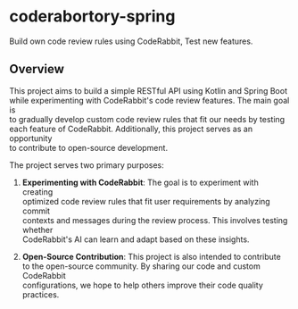 # coderabortory-spring

Build own code review rules using CodeRabbit, Test new features.

## Overview

This project aims to build a simple RESTful API using Kotlin and Spring Boot  
while experimenting with CodeRabbit's code review features. The main goal is  
to gradually develop custom code review rules that fit our needs by testing  
each feature of CodeRabbit. Additionally, this project serves as an opportunity  
to contribute to open-source development.

The project serves two primary purposes:

1. **Experimenting with CodeRabbit**: The goal is to experiment with creating  
   optimized code review rules that fit user requirements by analyzing commit  
   contexts and messages during the review process. This involves testing whether  
   CodeRabbit's AI can learn and adapt based on these insights.

2. **Open-Source Contribution**: This project is also intended to contribute  
   to the open-source community. By sharing our code and custom CodeRabbit  
   configurations, we hope to help others improve their code quality practices.
